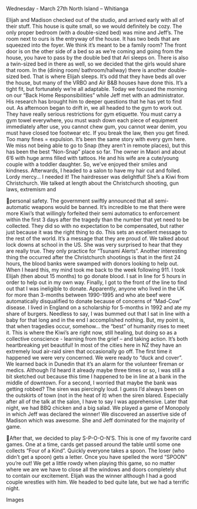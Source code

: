 Wednesday - March 27th
North Island – Whitianga

Elijah and Madison checked out of the studio, and arrived early with all of their
stuff. This house is quite small, so we would definitely be cozy. The only proper
bedroom (with a double-sized bed) was mine and Jeff’s. The room next to ours
is the entryway of the house. It has two beds that are squeezed into the foyer.
We think it’s meant to be a family room? The front door is on the other side of a
bed so as we’re coming and going from the house, you have to pass by the
double bed that Ari sleeps on. There is also a twin-sized bed in there as well, so
we decided that the girls would share that room. In the (dining room/
bathroom/hallway) there is another double-sized bed. That is where Elijah sleeps.
It’s odd that they have beds all over the house, but many of the VRBO and Air
B&B houses have done this. It’s a tight fit, but fortunately we’re all adaptable.
Today we focused the morning on our “Back Home Responsibilities” while Jeff
met with an administrator. His research has brought him to deeper questions that
he has yet to find out. As afternoon began to drift in, we all headed to the gym
to work out. They have really serious restrictions for gym etiquette. You must
carry a gym towel everywhere, you must wash down each piece of equipment
immediately after use, you cannot chew gum, you cannot wear denim, you must
have closed toe footwear etc. If you break the law, then you get fined. Too
many fines = expulsion. It’s been the same story with every gym here. We miss
not being able to go to Snap (they aren’t in remote places), but this has been
the best “Non-Snap” place so far. The owner in Maori and about 6’6 with huge
arms filled with tattoos. He and his wife are a cute/young couple with a toddler
daughter. So, we’ve enjoyed their smiles and kindness.
Afterwards, I headed to a salon to have my hair cut and foiled. Lordy mercy… I
needed it! The hairdresser was delightful! She’s a Kiwi from Christchurch. We
talked at length about the Christchurch shooting, gun laws, extremism and

personal safety. The government swiftly announced that all semi-automatic
weapons would be banned. It’s incredible to me that there were more Kiwi’s that
willingly forfeited their semi automatics to enforcement within the first 3 days after
the tragedy than the number that yet need to be collected. They did so with no
expectation to be compensated, but rather just because it was the right thing to
do. This sets an excellent message to the rest of the world. It’s a message that
they are proud of. We talked about lock downs at school in the US. She was very
surprised to hear that they are really true. They only practice for “Tsunami Alerts”.
Another interesting thing the occurred after the Christchurch shootings is that in
the first 24 hours, the blood banks were swamped with donors looking to help
out. When I heard this, my mind took me back to the week following 911. I took
Elijah (then about 15 months) to go donate blood. I sat in line for 5 hours in order
to help out in my own way. Finally, I got to the front of the line to find out that I
was ineligible to donate. Apparently, anyone who lived in the UK for more than
3-months between 1990-1995 and who ate beef were automatically disqualified
to donate because of concerns of “Mad-Cow” disease. I lived in England on a
scholarship for 5-months in 1992 and ate my share of burgers. Needless to say, I
was bummed out that I sat in line with a baby for that long and in the end I
accomplished nothing. But, my point is, that when tragedies occur, somehow…
the “best” of humanity rises to meet it. This is where the Kiwi’s are right now, still
healing, but doing so as a collective conscience - learning from the grief – and
taking action. It’s both heartbreaking yet beautiful!
In most of the cities here in NZ they have an extremely loud air-raid siren that
occasionally go off. The first time it happened we were very concerned. We were
ready to “duck and cover”. We learned back in Dunedin that it’s an alarm for
the volunteer fireman or medics. Although I’d heard it already maybe three times
or so, I was still a bit sketched out because this time I happened to be in line at
a bank in the middle of downtown. For a second, I worried that maybe the bank
was getting robbed? The siren was piercingly loud. I guess I’d always been on
the outskirts of town (not in the heat of it) when the siren blared. Especially after
all of the talk at the salon, I have to say I was apprehensive.
Later that night, we had BBQ chicken and a big salad. We played a game of
Monopoly in which Jeff was declared the winner! We discovered an assertive
side of Madison which was awesome. She and Jeff dominated for the majority
of game.

After that, we decided to play S-P-O-O-N’S. This is one of my favorite card
games. One at a time, cards get passed around the table until some one collects
“Four of a Kind”. Quickly everyone takes a spoon. The loser (who didn’t get a
spoon) gets a letter. Once you have spelled the word “SPOON” you’re out! We
get a little rowdy when playing this game, so no matter where we are we have
to close all the windows and doors completely shut to contain our excitement.
Elijah was the winner although I had a good couple wrestles with him. We
headed to bed quite late, but we had a terrific night.

Images

